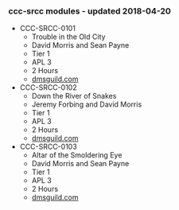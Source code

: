 ### ccc-srcc modules - updated 2018-04-20
* CCC-SRCC-0101
  * Trouble in the Old City
  * David Morris and Sean Payne
  * Tier 1
  * APL 3
  * 2 Hours
  * [dmsguild.com](http://www.dmsguild.com/product/223038/CCCSRCC0101-Trouble-in-the-Old-City)
* CCC-SRCC-0102
  * Down the River of Snakes
  * Jeremy Forbing and David Morris
  * Tier 1
  * APL 3
  * 2 Hours
  * [dmsguild.com](http://www.dmsguild.com/product/223039/CCCSRCC0102-Down-the-River-of-Snakes)
* CCC-SRCC-0103
  * Altar of the Smoldering Eye
  * David Morris and Sean Payne
  * Tier 1
  * APL 3
  * 2 Hours
  * [dmsguild.com](http://www.dmsguild.com/product/223041/CCCSRCC0103-Altar-of-the-Smoldering-Eye)
